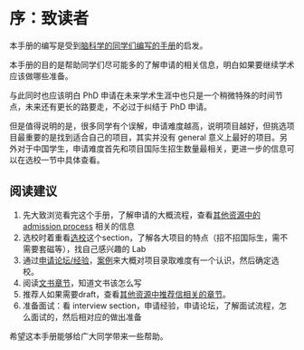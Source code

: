 # 序：致读者

本手册的编写是受到[脑科学的同学们编写的手册](https://brainphd-cn.github.io/handbook/)的启发。

本手册的目的是帮助同学们尽可能多的了解申请的相关信息，明白如果要继续学术应该做哪些准备。

与此同时也应该明白 PhD 申请在未来学术生涯中也只是一个稍微特殊的时间节点，未来还有更长的路要走，不必过于纠结于 PhD 申请。

但是值得说明的是，很多同学有个误解，申请难度越高，说明项目越好，但挑选项目最重要的是找到适合自己的项目，其实并没有 general 意义上最好的项目。另外对于中国学生，申请难度首先和项目国际生招生数量最相关，更进一步的信息可以在选校一节中具体查看。

## 阅读建议


1. 先大致浏览看完这个手册，了解申请的大概流程，查看[其他资源中的 admission process](https://compbio-phd-cn.github.io/handbook/other_resource/) 相关的信息
2. 选校时着重看[选校](https://compbio-phd-cn.github.io/handbook/Program_list/)这个section，了解各大项目的特点（招不招国际生，需不需要套磁等），找自己感兴趣的 Lab
3. 通过[申请论坛/经验](https://compbio-phd-cn.github.io/handbook/other_resource/)，[案例](https://compbio-phd-cn.github.io/handbook/example/)来大概对项目录取难度有一个认识，然后确定选校。
4. 阅读[文书章节](https://compbio-phd-cn.github.io/handbook/PS_CV/)，知道文书该怎么写
5. 推荐人如果需要draft，查看[其他资源中推荐信相关的章节](https://compbio-phd-cn.github.io/handbook/other_resource/)。
6. 准备面试：看 interview section，申请经验，申请论坛，了解面试流程，怎么面试的，然后相对应的做出准备



希望这本手册能够给广大同学带来一些帮助。
